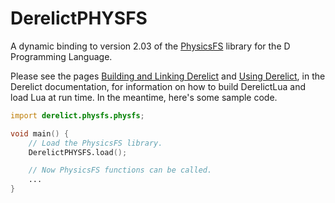 DerelictPHYSFS
==============

A dynamic binding to version 2.03 of the [PhysicsFS][1] library for the D Programming Language.

Please see the pages [Building and Linking Derelict][2] and [Using Derelict][3], in the Derelict documentation, for information on how to build DerelictLua and load Lua at run time. In the meantime, here's some sample code.

```D
import derelict.physfs.physfs;

void main() {
    // Load the PhysicsFS library.
    DerelictPHYSFS.load();

    // Now PhysicsFS functions can be called.
    ...
}
```

[1]: http://icculus.org/physfs/
[2]: http://derelictorg.github.io/compiling.html
[3]: http://derelictorg.github.io/using.html